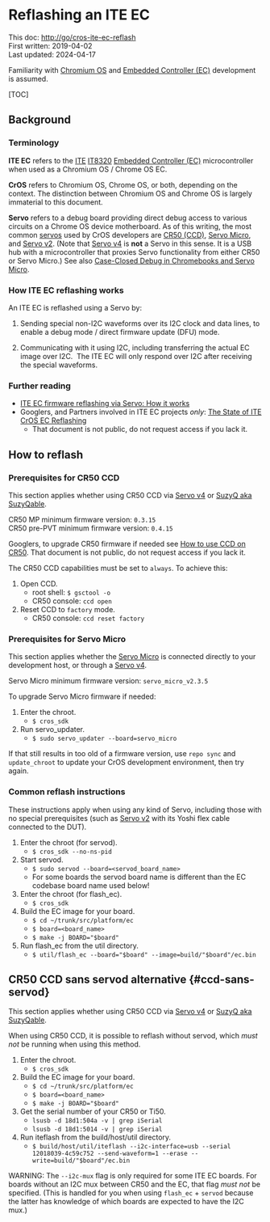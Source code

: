 # Reflashing an ITE EC

This doc: [http://go/cros-ite-ec-reflash](https://goto.google.com/cros-ite-ec-reflash)
<br>
First written: 2019-04-02
<br>
Last updated: 2024-04-17

Familiarity with [Chromium OS](https://www.chromium.org/chromium-os) and
[Embedded Controller (EC)](../README.md) development is assumed.

[TOC]

## Background

### Terminology

**ITE EC** refers to the [ITE](http://www.ite.com.tw/)
[IT8320](http://www.ite.com.tw/en/product/view?mid=96)
[Embedded Controller (EC)](https://en.wikipedia.org/wiki/Embedded_controller)
microcontroller when used as a Chromium OS / Chrome OS EC.

**CrOS** refers to Chromium OS, Chrome OS, or both, depending on the context.
The distinction between Chromium OS and Chrome OS is largely immaterial to this
document.

**Servo** refers to a debug board providing direct debug access to various
circuits on a Chrome OS device motherboard. As of this writing, the most common
[servos](https://www.chromium.org/chromium-os/servo) used by CrOS developers are
[CR50 (CCD)](https://www.chromium.org/chromium-os/ccd),
[Servo Micro](https://www.chromium.org/chromium-os/servo/servomicro), and
[Servo v2](https://www.chromium.org/chromium-os/servo/servo-v2). (Note that
[Servo v4](https://www.chromium.org/chromium-os/servo/servov4) is **not** a
Servo in this sense. It is a USB hub with a microcontroller that proxies Servo
functionality from either CR50 or Servo Micro.) See also
[Case-Closed Debug in Chromebooks and Servo Micro](https://chromium.googlesource.com/chromiumos/platform/ec/+/HEAD/board/servo_micro/ccd.md).

### How ITE EC reflashing works

An ITE EC is reflashed using a Servo by:

1.  Sending special non-I2C waveforms over its I2C clock and data lines, to
    enable a debug mode / direct firmware update (DFU) mode.

1.  Communicating with it using I2C, including transferring the actual EC image
    over I2C.  The ITE EC will only respond over I2C after receiving the special
    waveforms.

### Further reading

* [ITE EC firmware reflashing via Servo: How it works](../docs/ite-ec-reflashing.md)
* Googlers, and Partners involved in ITE EC projects *only*:
[The State of ITE CrOS EC Reflashing](https://docs.google.com/document/d/1fs29eBvwKrOWYozLZXTg7ObwAO5dyM4Js2Vq301EwAU/preview)
  * That document is not public, do not request access if you lack it.

## How to reflash

### Prerequisites for CR50 CCD

This section applies whether using CR50 CCD via
[Servo v4](https://www.chromium.org/chromium-os/servo/servov4) or
[SuzyQ aka SuzyQable](https://www.sparkfun.com/products/14746).

CR50 MP minimum firmware version: `0.3.15`
<br>
CR50 pre-PVT minimum firmware version: `0.4.15`

Googlers, to upgrade CR50 firmware if needed see
[How to use CCD on CR50](https://docs.google.com/document/d/1MqDAoBsmGTmrFi-WNOoC5R-UFeuQK37_9kaEdCFU8QE/preview).
That document is not public, do not request access if you lack it.

The CR50 CCD capabilities must be set to `always`. To achieve this:

1.  Open CCD.
    *   root shell: `$ gsctool -o`
    *   CR50 console: `ccd open`
1.  Reset CCD to `factory` mode.
    *   CR50 console: `ccd reset factory`

### Prerequisites for Servo Micro

This section applies whether the
[Servo Micro](https://www.chromium.org/chromium-os/servo/servomicro) is
connected directly to your development host, or through a
[Servo v4](https://www.chromium.org/chromium-os/servo/servov4).

Servo Micro minimum firmware version: `servo_micro_v2.3.5`

To upgrade Servo Micro firmware if needed:

1.  Enter the chroot.
    *   `$ cros_sdk`
1.  Run servo_updater.
    *   `$ sudo servo_updater --board=servo_micro`

If that still results in too old of a firmware version, use `repo sync` and
`update_chroot` to update your CrOS development environment, then try again.

### Common reflash instructions

These instructions apply when using any kind of Servo, including those with no
special prerequisites (such as
[Servo v2](https://www.chromium.org/chromium-os/servo/servo-v2) with its Yoshi
flex cable connected to the DUT).

1.  Enter the chroot (for servod).
    *   `$ cros_sdk --no-ns-pid`
1.  Start servod.
    *   `$ sudo servod --board=<servod_board_name>`
    *   For some boards the servod board name is different than the EC codebase
        board name used below!
1.  Enter the chroot (for flash_ec).
    *   `$ cros_sdk`
1.  Build the EC image for your board.
    *   `$ cd ~/trunk/src/platform/ec`
    *   `$ board=<board_name>`
    *   `$ make -j BOARD="$board"`
1.  Run flash_ec from the util directory.
    *   `$ util/flash_ec --board="$board" --image=build/"$board"/ec.bin`

## CR50 CCD sans servod alternative {#ccd-sans-servod}

This section applies whether using CR50 CCD via
[Servo v4](https://www.chromium.org/chromium-os/servo/servov4) or
[SuzyQ aka SuzyQable](https://www.sparkfun.com/products/14746).

When using CR50 CCD, it is possible to reflash without servod, which _must not_
be running when using this method.

1.  Enter the chroot.
    *   `$ cros_sdk`
1.  Build the EC image for your board.
    *   `$ cd ~/trunk/src/platform/ec`
    *   `$ board=<board_name>`
    *   `$ make -j BOARD="$board"`
1.  Get the serial number of your CR50 or Ti50.
    *   `lsusb -d 18d1:504a -v | grep iSerial`
    *   `lsusb -d 18d1:5014 -v | grep iSerial`
1.  Run iteflash from the build/host/util directory.
    *   `$ build/host/util/iteflash --i2c-interface=usb
        --serial 12018039-4c59c752
        --send-waveform=1 --erase --write=build/"$board"/ec.bin`

WARNING: The `--i2c-mux` flag is only required for some ITE EC boards. For
boards without an I2C mux between CR50 and the EC, that flag _must not_ be
specified. (This is handled for you when using `flash_ec` + `servod` because the
latter has knowledge of which boards are expected to have the I2C mux.)
